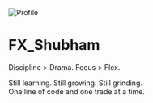 <!DOCTYPE html>
<html lang="en">
  <head>
    <meta charset="UTF-8" />
    <meta name="viewport" content="width=device-width, initial-scale=1.0" />
    <title>FX_Shubham</title>
    <link rel="stylesheet" href="style.css" />
    <link
      href="https://fonts.googleapis.com/css2?family=Orbitron:wght@600&display=swap"
      rel="stylesheet"
    />
    <script src="https://kit.fontawesome.com/0c57f9f3e4.js" crossorigin="anonymous"></script>
  </head>
  <body>
    <div class="container">
      <img src="your-profile-pic.jpg" alt="Profile" class="profile-pic" />
      <h1>FX_Shubham</h1>
      <p class="tagline">Discipline > Drama. Focus > Flex.</p>
      <div class="social-links">
        <a href="https://github.com/FX_Shubham1" target="_blank" title="GitHub"><i class="fab fa-github"></i></a>
        <a href="https://instagram.com" target="_blank" title="Instagram"><i class="fab fa-instagram"></i></a>
        <a href="https://telegram.org" target="_blank" title="Telegram"><i class="fab fa-telegram"></i></a>
        <a href="https://reddit.com" target="_blank" title="Reddit"><i class="fab fa-reddit"></i></a>
        <a href="https://tiktok.com" target="_blank" title="TikTok"><i class="fab fa-tiktok"></i></a>
        <a href="https://quora.com" target="_blank" title="Quora"><i class="fab fa-quora"></i></a>
      </div>
      <p class="about">Still learning. Still growing. Still grinding.<br />One line of code and one trade at a time.</p>
    </div>
  </body>
</html>
